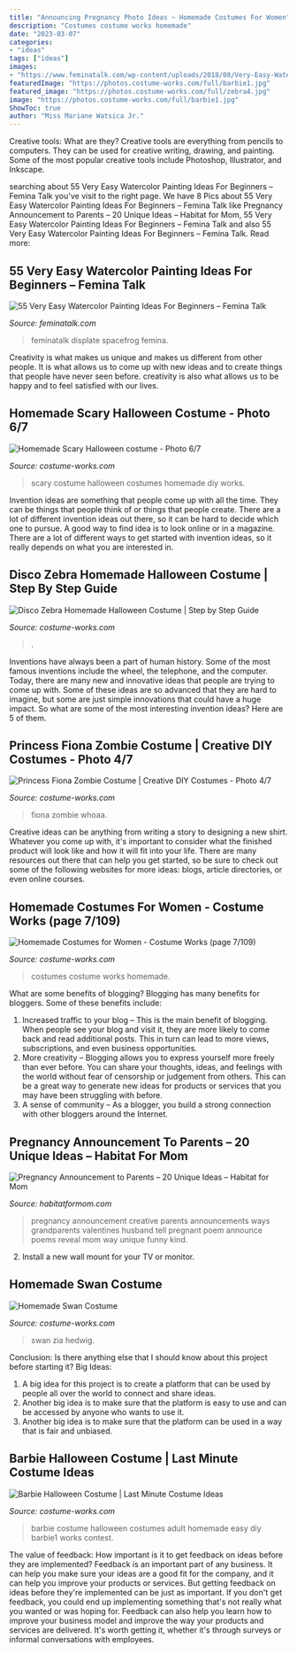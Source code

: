```yaml
---
title: "Announcing Pregnancy Photo Ideas ~ Homemade Costumes For Women"
description: "Costumes costume works homemade"
date: "2023-03-07"
categories:
- "ideas"
tags: ["ideas"]
images:
- "https://www.feminatalk.com/wp-content/uploads/2018/08/Very-Easy-Watercolor-Painting-Ideas-for-beginners00014.jpg"
featuredImage: "https://photos.costume-works.com/full/barbie1.jpg"
featured_image: "https://photos.costume-works.com/full/zebra4.jpg"
image: "https://photos.costume-works.com/full/barbie1.jpg"
ShowToc: true
author: "Miss Mariane Watsica Jr."
---
```



Creative tools: What are they?
Creative tools are everything from pencils to computers. They can be used for creative writing, drawing, and painting. Some of the most popular creative tools include Photoshop, Illustrator, and Inkscape.

	

		
searching about 55 Very Easy Watercolor Painting Ideas For Beginners – Femina Talk you've visit to the right page. We have 8 Pics about 55 Very Easy Watercolor Painting Ideas For Beginners – Femina Talk like Pregnancy Announcement to Parents – 20 Unique Ideas – Habitat for Mom, 55 Very Easy Watercolor Painting Ideas For Beginners – Femina Talk and also 55 Very Easy Watercolor Painting Ideas For Beginners – Femina Talk. Read more:
		
    
## 55 Very Easy Watercolor Painting Ideas For Beginners – Femina Talk

<img loading=lazy src="https://www.feminatalk.com/wp-content/uploads/2018/08/Very-Easy-Watercolor-Painting-Ideas-for-beginners00014.jpg" onerror="this.onerror=null;this.src='https://tse3.mm.bing.net/th?id=OIP.YGQouffOcLBMAzq4ctaSpwHaKZ&amp;pid=15.1';" alt="55 Very Easy Watercolor Painting Ideas For Beginners – Femina Talk">

_Source: feminatalk.com_

>feminatalk displate spacefrog femina. 

	

Creativity is what makes us unique and makes us different from other people. It is what allows us to come up with new ideas and to create things that people have never seen before. creativity is also what allows us to be happy and to feel satisfied with our lives.

    
## Homemade Scary Halloween Costume - Photo 6/7

<img loading=lazy src="http://photos.costume-works.com/full/scary5.jpg" onerror="this.onerror=null;this.src='https://tse3.mm.bing.net/th?id=OIP.13s569Qw9MrHlPMMoGz1IwHaJ3&amp;pid=15.1';" alt="Homemade Scary Halloween costume - Photo 6/7">

_Source: costume-works.com_

>scary costume halloween costumes homemade diy works. 

	

Invention ideas are something that people come up with all the time. They can be things that people think of or things that people create. There are a lot of different invention ideas out there, so it can be hard to decide which one to pursue. A good way to find idea is to look online or in a magazine. There are a lot of different ways to get started with invention ideas, so it really depends on what you are interested in.

    
## Disco Zebra Homemade Halloween Costume | Step By Step Guide

<img loading=lazy src="https://photos.costume-works.com/full/zebra4.jpg" onerror="this.onerror=null;this.src='https://tse1.mm.bing.net/th?id=OIP.YQMvfCjhFJcl7Atnqc0mDAHaJ3&amp;pid=15.1';" alt="Disco Zebra Homemade Halloween Costume | Step by Step Guide">

_Source: costume-works.com_

>. 

	

Inventions have always been a part of human history. Some of the most famous inventions include the wheel, the telephone, and the computer. Today, there are many new and innovative ideas that people are trying to come up with. Some of these ideas are so advanced that they are hard to imagine, but some are just simple innovations that could have a huge impact. So what are some of the most interesting invention ideas? Here are 5 of them.

    
## Princess Fiona Zombie Costume | Creative DIY Costumes - Photo 4/7

<img loading=lazy src="https://photos.costume-works.com/full/princess_fiona_zombie5.jpg" onerror="this.onerror=null;this.src='https://tse4.mm.bing.net/th?id=OIP.BBkCZouNnmsz8lFNrBJVYgHaJ3&amp;pid=15.1';" alt="Princess Fiona Zombie Costume | Creative DIY Costumes - Photo 4/7">

_Source: costume-works.com_

>fiona zombie whoaa. 

	

Creative ideas can be anything from writing a story to designing a new shirt. Whatever you come up with, it's important to consider what the finished product will look like and how it will fit into your life. There are many resources out there that can help you get started, so be sure to check out some of the following websites for more ideas: blogs, article directories, or even online courses.

    
## Homemade Costumes For Women - Costume Works (page 7/109)

<img loading=lazy src="https://photos.costume-works.com/page3/costumes_for_women-7_3.jpg" onerror="this.onerror=null;this.src='https://tse1.mm.bing.net/th?id=OIP.KCAGbSvYpuwG1WJ_zS3WAgHaM6&amp;pid=15.1';" alt="Homemade Costumes for Women - Costume Works (page 7/109)">

_Source: costume-works.com_

>costumes costume works homemade. 

	

What are some benefits of blogging?
Blogging has many benefits for bloggers. Some of these benefits include: 
1. Increased traffic to your blog – This is the main benefit of blogging. When people see your blog and visit it, they are more likely to come back and read additional posts. This in turn can lead to more views, subscriptions, and even business opportunities. 
2. More creativity – Blogging allows you to express yourself more freely than ever before. You can share your thoughts, ideas, and feelings with the world without fear of censorship or judgement from others. This can be a great way to generate new ideas for products or services that you may have been struggling with before. 
3. A sense of community – As a blogger, you build a strong connection with other bloggers around the Internet.

    
## Pregnancy Announcement To Parents – 20 Unique Ideas – Habitat For Mom

<img loading=lazy src="https://habitatformom.com/wp-content/uploads/2020/04/15-pregnancy-announcement-ideas-parents-grandparents-4-min.jpg" onerror="this.onerror=null;this.src='https://tse2.mm.bing.net/th?id=OIP.1q88TM2XdC1Z8Jkje9OjsAAAAA&amp;pid=15.1';" alt="Pregnancy Announcement to Parents – 20 Unique Ideas – Habitat for Mom">

_Source: habitatformom.com_

>pregnancy announcement creative parents announcements ways grandparents valentines husband tell pregnant poem announce poems reveal mom way unique funny kind. 

	

2. Install a new wall mount for your TV or monitor.

    
## Homemade Swan Costume

<img loading=lazy src="https://photos.costume-works.com/full/swan1.jpg" onerror="this.onerror=null;this.src='https://tse1.mm.bing.net/th?id=OIP.038vfJCkO743XCgQbmV2nAHaLq&amp;pid=15.1';" alt="Homemade Swan Costume">

_Source: costume-works.com_

>swan zia hedwig. 

	

Conclusion: Is there anything else that I should know about this project before starting it?
Big Ideas:
1. A big idea for this project is to create a platform that can be used by people all over the world to connect and share ideas.
2. Another big idea is to make sure that the platform is easy to use and can be accessed by anyone who wants to use it.
3. Another big idea is to make sure that the platform can be used in a way that is fair and unbiased.

    
## Barbie Halloween Costume | Last Minute Costume Ideas

<img loading=lazy src="https://photos.costume-works.com/full/barbie1.jpg" onerror="this.onerror=null;this.src='https://tse4.mm.bing.net/th?id=OIP.Ynby2qE4SxfSrPY34WOJtAHaNX&amp;pid=15.1';" alt="Barbie Halloween Costume | Last Minute Costume Ideas">

_Source: costume-works.com_

>barbie costume halloween costumes adult homemade easy diy barbie1 works contest. 

	

The value of feedback: How important is it to get feedback on ideas before they are implemented?
Feedback is an important part of any business. It can help you make sure your ideas are a good fit for the company, and it can help you improve your products or services. But getting feedback on ideas before they're implemented can be just as important. If you don't get feedback, you could end up implementing something that's not really what you wanted or was hoping for. Feedback can also help you learn how to improve your business model and improve the way your products and services are delivered. It's worth getting it, whether it's through surveys or informal conversations with employees.

